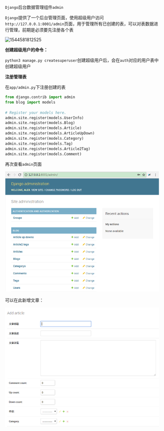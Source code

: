 `Django`后台数据管理组件`admin`

`Django`提供了一个后台管理页面，使用超级用户访问`http://127.0.0.1:8001/admin`页面，用于管理所有已创建的表，可以对表数据进行管理，前期是必须要先注册各个表

![1544581812525](C:\Users\ADMINI~1\AppData\Local\Temp\1544581812525.png)



**创建超级用户的命令：**

`python3 manage.py createsuperuser`创建超级用户后，会在`auth`对应的用户表中创建超级用户



**注册管理表**

在`app/admin.py`下注册创建的表

```python
from django.contrib import admin
from blog import models

# Register your models here.
admin.site.register(models.UserInfo)
admin.site.register(models.Blog)
admin.site.register(models.Article)
admin.site.register(models.ArticleUpDown)
admin.site.register(models.Category)
admin.site.register(models.Tag)
admin.site.register(models.Article2Tag)
admin.site.register(models.Comment)
```



再次查看`admin`页面

![1544582264476](.\image\1544582264476.png)



可以在此新增文章：

![1544582448018](.\image\1544582448018.png)